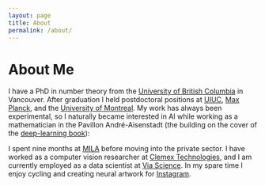 ```yaml
---
layout: page
title: About
permalink: /about/
---
```

About Me
========

I have a PhD in number theory from the [University of British Columbia](https://www.math.ubc.ca/) in Vancouver. After graduation I held postdoctoral positions at [UIUC](https://math.illinois.edu/), [Max Planck](https://www.mpim-bonn.mpg.de/), and the [University of Montreal](https://dms.umontreal.ca/en/). My work has always been experimental, so I naturally became interested in AI while working as a mathematician in the Pavillon André-Aisenstadt (the building on the cover of the [deep-learning book](https://www.deeplearningbook.org/)):


I spent nine months at [MILA](https://mila.quebec/en/) before moving into the private sector. I have worked as a computer vision researcher at [Clemex Technologies](https://www.clemex.com/), and I am currently employed as a data scientist at [Via Science](https://www.solvewithvia.com/). In my spare time I enjoy cycling and creating neural artwork for [Instagram](https://www.instagram.com/matrogersmtl).
